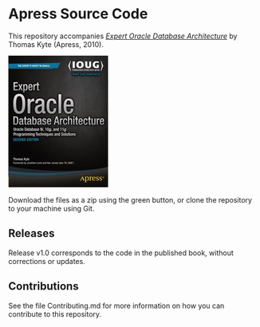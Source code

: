 # Apress Source Code

This repository accompanies [*Expert Oracle Database Architecture*](http://www.apress.com/9781430229469) by Thomas Kyte (Apress, 2010).

![Cover image](9781430229469.jpg)

Download the files as a zip using the green button, or clone the repository to your machine using Git.

## Releases

Release v1.0 corresponds to the code in the published book, without corrections or updates.

## Contributions

See the file Contributing.md for more information on how you can contribute to this repository.

